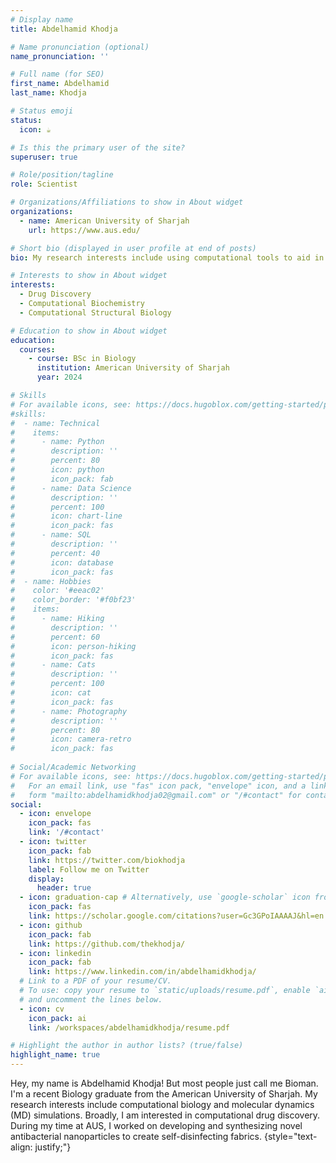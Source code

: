 ```yaml
---
# Display name
title: Abdelhamid Khodja

# Name pronunciation (optional)
name_pronunciation: ''

# Full name (for SEO)
first_name: Abdelhamid
last_name: Khodja

# Status emoji
status:
  icon: ☕

# Is this the primary user of the site?
superuser: true

# Role/position/tagline
role: Scientist

# Organizations/Affiliations to show in About widget
organizations:
  - name: American University of Sharjah
    url: https://www.aus.edu/

# Short bio (displayed in user profile at end of posts)
bio: My research interests include using computational tools to aid in drug discovery.

# Interests to show in About widget
interests:
  - Drug Discovery
  - Computational Biochemistry
  - Computational Structural Biology

# Education to show in About widget
education:
  courses:
    - course: BSc in Biology
      institution: American University of Sharjah
      year: 2024

# Skills
# For available icons, see: https://docs.hugoblox.com/getting-started/page-builder/#icons
#skills:
#  - name: Technical
#    items:
#      - name: Python
#        description: ''
#        percent: 80
#        icon: python
#        icon_pack: fab
#      - name: Data Science
#        description: ''
#        percent: 100
#        icon: chart-line
#        icon_pack: fas
#      - name: SQL
#        description: ''
#        percent: 40
#        icon: database
#        icon_pack: fas
#  - name: Hobbies
#    color: '#eeac02'
#    color_border: '#f0bf23'
#    items:
#      - name: Hiking
#        description: ''
#        percent: 60
#        icon: person-hiking
#        icon_pack: fas
#      - name: Cats
#        description: ''
#        percent: 100
#        icon: cat
#        icon_pack: fas
#      - name: Photography
#        description: ''
#        percent: 80
#        icon: camera-retro
#        icon_pack: fas
        
# Social/Academic Networking
# For available icons, see: https://docs.hugoblox.com/getting-started/page-builder/#icons
#   For an email link, use "fas" icon pack, "envelope" icon, and a link in the
#   form "mailto:abdelhamidkhodja02@gmail.com" or "/#contact" for contact widget.
social:
  - icon: envelope
    icon_pack: fas
    link: '/#contact'
  - icon: twitter
    icon_pack: fab
    link: https://twitter.com/biokhodja
    label: Follow me on Twitter
    display:
      header: true
  - icon: graduation-cap # Alternatively, use `google-scholar` icon from `ai` icon pack
    icon_pack: fas
    link: https://scholar.google.com/citations?user=Gc3GPoIAAAAJ&hl=en
  - icon: github
    icon_pack: fab
    link: https://github.com/thekhodja/
  - icon: linkedin
    icon_pack: fab
    link: https://www.linkedin.com/in/abdelhamidkhodja/
  # Link to a PDF of your resume/CV.
  # To use: copy your resume to `static/uploads/resume.pdf`, enable `ai` icons in `params.yaml`,
  # and uncomment the lines below.
  - icon: cv
    icon_pack: ai
    link: /workspaces/abdelhamidkhodja/resume.pdf

# Highlight the author in author lists? (true/false)
highlight_name: true
---
```


Hey, my name is Abdelhamid Khodja! But most people just call me Bioman. I'm a recent Biology graduate from the American University of Sharjah. My research interests include computational biology and molecular dynamics (MD) simulations. Broadly, I am interested in computational drug discovery. During my time at AUS, I worked on developing and synthesizing novel antibacterial nanoparticles to create self-disinfecting fabrics.
{style="text-align: justify;"}
